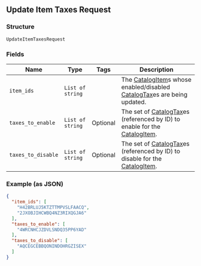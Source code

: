 ## Update Item Taxes Request

### Structure

`UpdateItemTaxesRequest`

### Fields

| Name | Type | Tags | Description |
|  --- | --- | --- | --- |
| `item_ids` | `List of string` |  | The [CatalogItem](./models/catalog-item.md)s whose enabled/disabled [CatalogTax](./models/catalog-tax.md)es are being updated. |
| `taxes_to_enable` | `List of string` | Optional | The set of [CatalogTax](./models/catalog-tax.md)es (referenced by ID) to enable for the [CatalogItem](./models/catalog-item.md). |
| `taxes_to_disable` | `List of string` | Optional | The set of [CatalogTax](./models/catalog-tax.md)es (referenced by ID) to disable for the [CatalogItem](./models/catalog-item.md). |

### Example (as JSON)

```json
{
  "item_ids": [
    "H42BRLUJ5KTZTTMPVSLFAACQ",
    "2JXOBJIHCWBQ4NZ3RIXQGJA6"
  ],
  "taxes_to_enable": [
    "4WRCNHCJZDVLSNDQ35PP6YAD"
  ],
  "taxes_to_disable": [
    "AQCEGCEBBQONINDOHRGZISEX"
  ]
}
```

